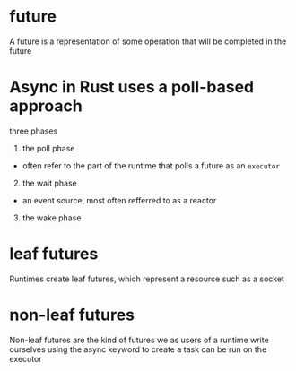 # future
A future is a representation of some operation that will be completed in the 
future

# Async in Rust uses a poll-based approach
three phases
1. the poll phase
- often refer to the part of the runtime that polls a future as an `executor`
2. the wait phase
- an event source, most often refferred to as a reactor
3. the wake phase

# leaf futures
Runtimes create leaf futures, which represent a resource such as a socket

# non-leaf futures
Non-leaf futures are the kind of futures we as users of a runtime write
ourselves using the async keyword to create a task can be run on the executor
